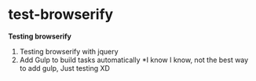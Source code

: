 # test-browserify
**Testing browserify**

1. Testing browserify with jquery
2. Add Gulp to build tasks automatically 
	*I know I know, not the best way to add gulp, Just testing XD